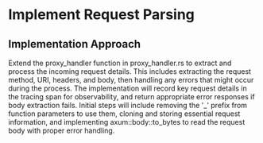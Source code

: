 # Implement Request Parsing

## Implementation Approach
Extend the proxy_handler function in proxy_handler.rs to extract and process the incoming request details. This includes extracting the request method, URI, headers, and body, then handling any errors that might occur during the process. The implementation will record key request details in the tracing span for observability, and return appropriate error responses if body extraction fails. Initial steps will include removing the '_' prefix from function parameters to use them, cloning and storing essential request information, and implementing axum::body::to_bytes to read the request body with proper error handling.